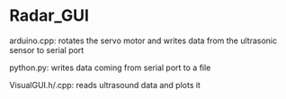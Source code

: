 # Radar_GUI
arduino.cpp: rotates the servo motor and writes data from the ultrasonic sensor to serial port

python.py: writes data coming from serial port to a file

VisualGUI.h/.cpp: reads ultrasound data and plots it

